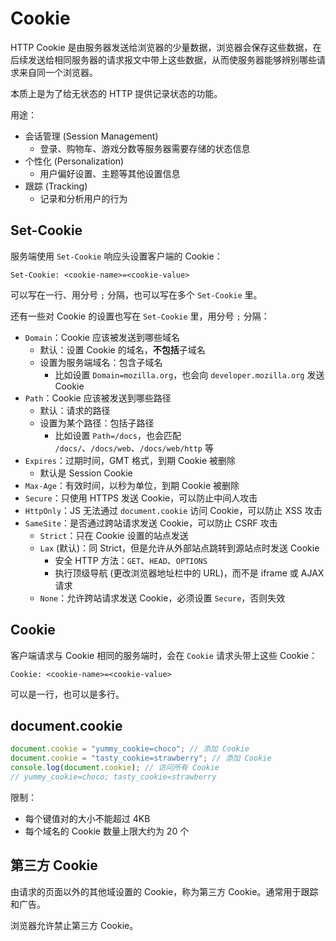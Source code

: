 # Cookie

HTTP Cookie 是由服务器发送给浏览器的少量数据，浏览器会保存这些数据，在后续发送给相同服务器的请求报文中带上这些数据，从而使服务器能够辨别哪些请求来自同一个浏览器。

本质上是为了给无状态的 HTTP 提供记录状态的功能。

用途：

- 会话管理 (Session Management)
  - 登录、购物车、游戏分数等服务器需要存储的状态信息
- 个性化 (Personalization)
  - 用户偏好设置、主题等其他设置信息
- 跟踪 (Tracking)
  - 记录和分析用户的行为

## Set-Cookie

服务端使用 `Set-Cookie` 响应头设置客户端的 Cookie：

```
Set-Cookie: <cookie-name>=<cookie-value>
```

可以写在一行、用分号 `;` 分隔，也可以写在多个 `Set-Cookie` 里。

还有一些对 Cookie 的设置也写在 `Set-Cookie` 里，用分号 `;` 分隔：

- `Domain`：Cookie 应该被发送到哪些域名
  - 默认：设置 Cookie 的域名，**不包括**子域名
  - 设置为服务端域名：包含子域名
    - 比如设置 `Domain=mozilla.org`，也会向 `developer.mozilla.org` 发送 Cookie
- `Path`：Cookie 应该被发送到哪些路径
  - 默认：请求的路径
  - 设置为某个路径：包括子路径
    - 比如设置 `Path=/docs`，也会匹配 `/docs/`、`/docs/web`、`/docs/web/http` 等
- `Expires`：过期时间，GMT 格式，到期 Cookie 被删除
  - 默认是 Session Cookie
- `Max-Age`：有效时间，以秒为单位，到期 Cookie 被删除
- `Secure`：只使用 HTTPS 发送 Cookie，可以防止中间人攻击
- `HttpOnly`：JS 无法通过 `document.cookie` 访问 Cookie，可以防止 XSS 攻击
- `SameSite`：是否通过跨站请求发送 Cookie，可以防止 CSRF 攻击
  - `Strict`：只在 Cookie 设置的站点发送
  - `Lax` (默认)：同 Strict，但是允许从外部站点跳转到源站点时发送 Cookie
    - 安全 HTTP 方法：`GET`、`HEAD`、`OPTIONS`
    - 执行顶级导航 (更改浏览器地址栏中的 URL)，而不是 iframe 或 AJAX 请求
  - `None`：允许跨站请求发送 Cookie，必须设置 `Secure`，否则失效

## Cookie

客户端请求与 Cookie 相同的服务端时，会在 `Cookie` 请求头带上这些 Cookie：

```
Cookie: <cookie-name>=<cookie-value>
```

可以是一行，也可以是多行。

## document.cookie

```js
document.cookie = "yummy_cookie=choco"; // 添加 Cookie
document.cookie = "tasty_cookie=strawberry"; // 添加 Cookie
console.log(document.cookie); // 访问所有 Cookie
// yummy_cookie=choco; tasty_cookie=strawberry
```

限制：

- 每个键值对的大小不能超过 4KB
- 每个域名的 Cookie 数量上限大约为 20 个

## 第三方 Cookie

由请求的页面以外的其他域设置的 Cookie，称为第三方 Cookie。通常用于跟踪和广告。

浏览器允许禁止第三方 Cookie。
